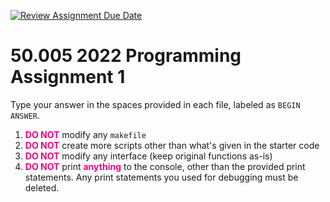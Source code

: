 [![Review Assignment Due Date](https://classroom.github.com/assets/deadline-readme-button-24ddc0f5d75046c5622901739e7c5dd533143b0c8e959d652212380cedb1ea36.svg)](https://classroom.github.com/a/EtMjXwzC)
# 50.005 2022 Programming Assignment 1

Type your answer in the spaces provided in each file, labeled as `BEGIN ANSWER`. 
1.  <span style="color:#f7007f;"><b>DO NOT</b></span> modify any `makefile`
2.  <span style="color:#f7007f;"><b>DO NOT</b></span> create more scripts other than what's given in the starter code
3.  <span style="color:#f7007f;"><b>DO NOT</b></span> modify any interface (keep original functions as-is)
4.  <span style="color:#f7007f;"><b>DO NOT</b></span> print <span style="color:#f7007f;"><b>anything</b></span> to the console, other than the provided print statements. Any print statements you used for debugging must be deleted. 